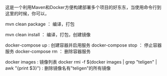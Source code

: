 这是一个利用Maven和Docker方便构建部署多个项目的好东东，当使用命令行到这里的时候，你可以，

mvn clean package	：	编译，打包

mvn clean install	：	编译，打包，创建镜像

docker-compose up 	:	创建容器并启用服务
docker-compose stop	：	停止容器服务
docker-compose rm	：	删除容器服务

docker images		:	镜像列表
docker rmi -f $(docker images | grep "teligen" | awk "{print \$3}")		:		删除镜像名有"teligen"的所有镜像